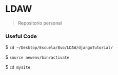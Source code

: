 # LDAW

> Repositorio personal

### Useful Code

$ `cd ~/Desktop/Escuela/8vo/LDAW/djangoTutorial/`

$ `source newenv/bin/activate`

$ `cd mysite`